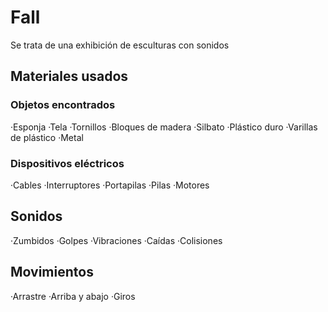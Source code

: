 # Fall
Se trata de una exhibición de esculturas con sonidos
## Materiales usados

### Objetos encontrados
·Esponja                   ·Tela              ·Tornillos
·Bloques de madera         ·Silbato           ·Plástico duro
·Varillas de plástico      ·Metal

### Dispositivos eléctricos
·Cables                    ·Interruptores
·Portapilas                ·Pilas
·Motores                   

## Sonidos
·Zumbidos                    ·Golpes
·Vibraciones                 ·Caídas
·Colisiones                   

## Movimientos
·Arrastre
·Arriba y abajo
·Giros

